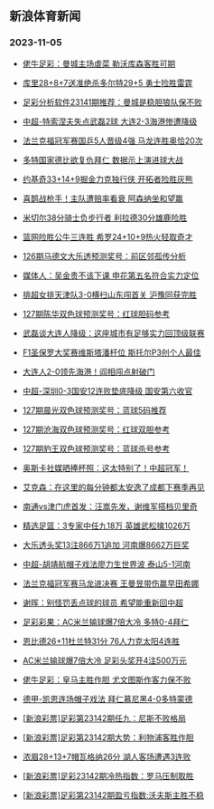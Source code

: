 ## 新浪体育新闻 
### 2023-11-05

+ [佬牛足彩：曼城主场虐菜 勒沃库森客胜可期](https://sports.sina.com.cn/l/2023-11-04/doc-imztmcvw2965675.shtml)

+ [库里28+8+7送准绝杀多尔特29+5 勇士险胜雷霆](https://sports.sina.com.cn/basketball/nba/2023-11-04/doc-imztmkcs6090839.shtml)

+ [足彩分析软件23141期推荐：曼城是稳胆狼队保不败](https://sports.sina.com.cn/l/2023-11-04/doc-imztmcvu6188206.shtml)

+ [中超-特索涅夫失点武磊2球 大连2-3海港惨遭降级](https://sports.sina.com.cn/china/j/2023-11-04/doc-imztmyzp0259314.shtml)

+ [法兰克福冠军赛国乒5人晋级4强 马龙连胜奥恰20次](https://sports.sina.com.cn/others/pingpang/2023-11-04/doc-imztmcvu6184209.shtml)

+ [多特国家德比欲复仇拜仁 数据示上演进球大战](https://sports.sina.com.cn/l/2023-11-04/doc-imztiwae4232136.shtml)

+ [约基奇33+14+9掘金力克独行侠 开拓者险胜灰熊](https://sports.sina.com.cn/basketball/nba/2023-11-04/doc-imztmqms2759044.shtml)

+ [喜鹊战枪手！主队遭赔率看衰 阿森纳坐和望赢](https://sports.sina.com.cn/l/2023-11-04/doc-imztirui9677335.shtml)

+ [米切尔38分骑士负步行者 利拉德30分雄鹿险胜](https://sports.sina.com.cn/basketball/nba/2023-11-04/doc-imztmkcv0574534.shtml)

+ [篮网险胜公牛三连胜 希罗24+10+9热火轻取奇才](https://sports.sina.com.cn/basketball/nba/2023-11-04/doc-imztmkcu2863446.shtml)

+ [126期马德文大乐透预测奖号：前区邻孤传分析](https://sports.sina.com.cn/l/2023-11-04/doc-imztfhps4780688.shtml)

+ [媒体人：吴金贵不该下课 申花第五名符合实力定位](https://sports.sina.com.cn/china/j/2023-11-04/doc-imztnmre5549994.shtml)

+ [排超女排天津队3-0横扫山东闯首关 沪豫同获完胜](https://sports.sina.com.cn/others/volleyball/2023-11-04/doc-imztnmrh2326075.shtml)

+ [127期陈华双色球预测奖号：红球胆码参考](https://sports.sina.com.cn/l/2023-11-04/doc-imztimnm9750655.shtml)

+ [武磊谈大连人降级：这座城市有足够实力回顶级联赛](https://sports.sina.com.cn/china/j/2023-11-04/doc-imztnmrk5365207.shtml)

+ [F1圣保罗大奖赛维斯塔潘杆位 斯托尔P3创个人最佳](https://sports.sina.com.cn/motorracing/f1/newsall/2023-11-04/doc-imztmqmq5976389.shtml)

+ [大连人2-0领先海港！阎相闯点射破门](https://sports.sina.com.cn/china/j/2023-11-04/doc-imztmyzn2538289.shtml)

+ [中超-深圳0-3国安12连败垫底降级 国安第六收官](https://sports.sina.com.cn/china/j/2023-11-04/doc-imztmyzn2546883.shtml)

+ [127期晨光双色球预测奖号：蓝球5码推荐](https://sports.sina.com.cn/l/2023-11-04/doc-imztimnm9750819.shtml)

+ [127期沧海双色球预测奖号：红球双胆参考](https://sports.sina.com.cn/l/2023-11-04/doc-imztimnq7012369.shtml)

+ [127期豹王双色球预测奖号：蓝球杀号参考](https://sports.sina.com.cn/l/2023-11-04/doc-imztimnq7011796.shtml)

+ [奥斯卡社媒晒捧杯照：这太特别了！中超冠军！](https://sports.sina.com.cn/china/j/2023-11-04/doc-imztnmrk5364814.shtml)

+ [艾克森：在这里的每分钟都太安逸了成都下赛季再见](https://sports.sina.com.cn/china/j/2023-11-04/doc-imztnmrh2327941.shtml)

+ [南通vs津门虎首发：汪嵩先发，谢维军搭档贝里奇](https://sports.sina.com.cn/china/j/2023-11-04/doc-imztmutr0364730.shtml)

+ [精选足篮：3专家中任九18万 英雄武松擒1026万](https://sports.sina.com.cn/l/2023-11-04/doc-imztmkcp8799615.shtml)

+ [大乐透头奖13注866万1追加 河南爆8662万巨奖](https://sports.sina.com.cn/l/2023-11-04/doc-imztnmre5556944.shtml)

+ [中超-胡靖航帽子戏法廖力生世界波 泰山5-1河南](https://sports.sina.com.cn/china/j/2023-11-04/doc-imztmyzk5771981.shtml)

+ [法兰克福冠军赛马龙进决赛 王曼昱带伤赢早田希娜](https://sports.sina.com.cn/others/pingpang/2023-11-05/doc-imztphuy4904540.shtml)

+ [谢晖：别怪罚丢点球的球员 希望能重新回中超](https://sports.sina.com.cn/china/j/2023-11-04/doc-imztnfih5673963.shtml)

+ [足彩彩果：AC米兰输球爆7倍大冷 多特0-4拜仁](https://sports.sina.com.cn/l/2023-11-05/doc-imztphuu5102383.shtml)

+ [恩比德26+11杜兰特31分 76人力克太阳4连胜](https://sports.sina.com.cn/basketball/nba/2023-11-05/doc-imztppau1756436.shtml)

+ [AC米兰输球爆7倍大冷 足彩头奖开4注500万元](https://sports.sina.com.cn/l/2023-11-05/doc-imztphuu5102383.shtml)

+ [佬牛足彩：皇马主胜作胆  尤文图斯作客力保不败](https://sports.sina.com.cn/l/2023-11-05/doc-imztppas4991211.shtml)

+ [德甲-凯恩连场帽子戏法 拜仁慕尼黑4-0多特蒙德](https://sports.sina.com.cn/global/germany/2023-11-05/doc-imztphuu5107672.shtml)

+ [[新浪彩票]足彩第23142期任九：尼斯不败格局](https://sports.sina.com.cn/l/2023-11-05/doc-imztphuu5103417.shtml)

+ [[新浪彩票]足彩第23142期大势：利物浦客胜作胆](https://sports.sina.com.cn/l/2023-11-05/doc-imztphuu5104245.shtml)

+ [浓眉28+13+7帽瓦格纳26分 湖人客场遭遇3连败](https://sports.sina.com.cn/basketball/nba/2023-11-05/doc-imztppau1773403.shtml)

+ [[新浪彩票]足彩23142期冷热指数：罗马压制取胜](https://sports.sina.com.cn/l/2023-11-05/doc-imztphuw1881059.shtml)

+ [[新浪彩票]足彩第23142期盈亏指数:沃夫斯主胜不稳](https://sports.sina.com.cn/l/2023-11-05/doc-imztphuu5103778.shtml)

